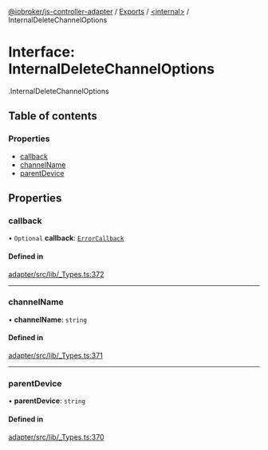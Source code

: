 [@iobroker/js-controller-adapter](../README.md) / [Exports](../modules.md) / [<internal\>](../modules/internal_.md) / InternalDeleteChannelOptions

# Interface: InternalDeleteChannelOptions

[<internal>](../modules/internal_.md).InternalDeleteChannelOptions

## Table of contents

### Properties

- [callback](internal_.InternalDeleteChannelOptions.md#callback)
- [channelName](internal_.InternalDeleteChannelOptions.md#channelname)
- [parentDevice](internal_.InternalDeleteChannelOptions.md#parentdevice)

## Properties

### callback

• `Optional` **callback**: [`ErrorCallback`](../modules/internal_.md#errorcallback)

#### Defined in

[adapter/src/lib/_Types.ts:372](https://github.com/ioBroker/ioBroker.js-controller/blob/6912de44/packages/adapter/src/lib/_Types.ts#L372)

___

### channelName

• **channelName**: `string`

#### Defined in

[adapter/src/lib/_Types.ts:371](https://github.com/ioBroker/ioBroker.js-controller/blob/6912de44/packages/adapter/src/lib/_Types.ts#L371)

___

### parentDevice

• **parentDevice**: `string`

#### Defined in

[adapter/src/lib/_Types.ts:370](https://github.com/ioBroker/ioBroker.js-controller/blob/6912de44/packages/adapter/src/lib/_Types.ts#L370)
